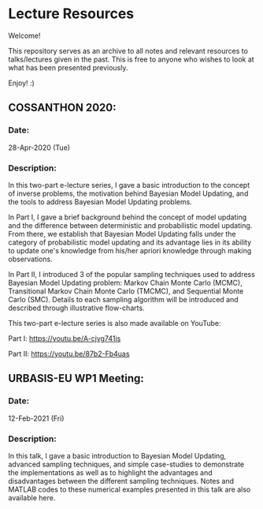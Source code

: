 # Lecture Resources
Welcome! 

This repository serves as an archive to all notes and relevant resources to talks/lectures given in the past. This is free to anyone who wishes to look at what has been presented previously. 

Enjoy! :)

## COSSANTHON 2020:

### Date: 
28-Apr-2020 (Tue)

### Description:
In this two-part e-lecture series, I gave a basic introduction to the concept of inverse problems, the motivation behind Bayesian Model Updating, and the tools to address Bayesian Model Updating problems.

In Part I, I gave a brief background behind the concept of model updating and the difference between deterministic and probabilistic model updating. From there, we establish that Bayesian Model Updating falls under the category of probabilistic model updating and its advantage lies in its ability to update one's knowledge from his/her apriori knowledge through making observations.

In Part II, I introduced 3 of the popular sampling techniques used to address Bayesian Model Updating problem: Markov Chain Monte Carlo (MCMC), Transitional Markov Chain Monte Carlo (TMCMC), and Sequential Monte Carlo (SMC). Details to each sampling algorithm will be introduced and described through illustrative flow-charts.

This two-part e-lecture series is also made available on YouTube:

Part I: https://youtu.be/A-cjvg741is

Part II: https://youtu.be/87b2-Fb4uas

## URBASIS-EU WP1 Meeting:

### Date: 
12-Feb-2021 (Fri)

### Description:
In this talk, I gave a basic introduction to Bayesian Model Updating, advanced sampling techniques, and simple case-studies to demonstrate the implementations as well as to highlight the advantages and disadvantages between the different sampling techniques. Notes and MATLAB codes to these numerical examples presented in this talk are also available here.

